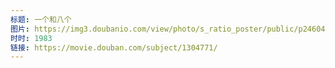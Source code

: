 ```yaml
---
标题: 一个和八个
图片: https://img3.doubanio.com/view/photo/s_ratio_poster/public/p2460455277.jpg
时时: 1983
链接: https://movie.douban.com/subject/1304771/
---
```

